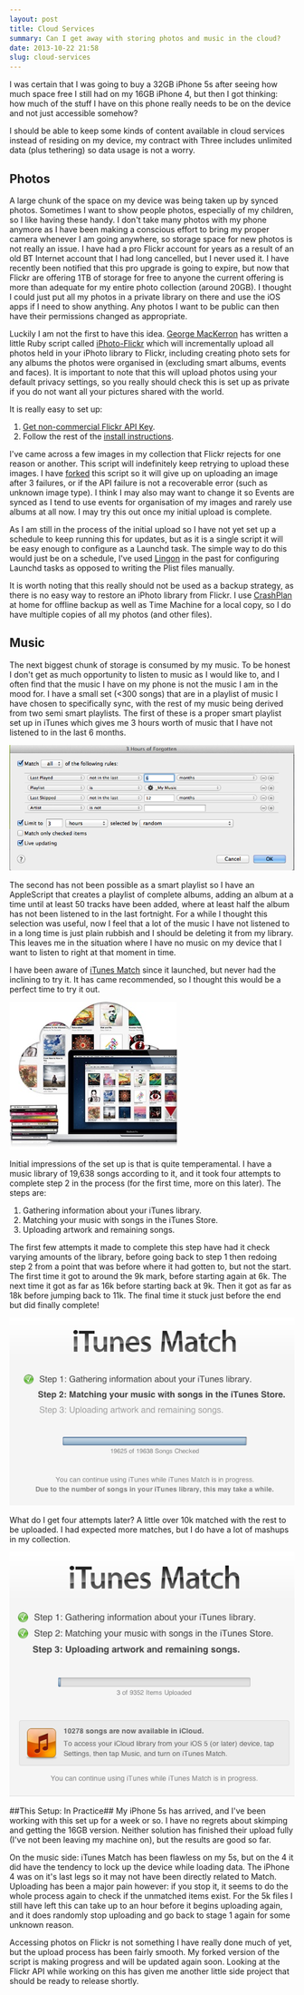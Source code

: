 ```yaml
---
layout: post
title: Cloud Services
summary: Can I get away with storing photos and music in the cloud?
date: 2013-10-22 21:58
slug: cloud-services
---
```

I was certain that I was going to buy a 32GB iPhone 5s after seeing how much space free I still had on my 16GB iPhone 4, but then I got thinking: how much of the stuff I have on this phone really needs to be on the device and not just accessible somehow?

<!--more-->

I should be able to keep some kinds of content available in cloud services instead of residing on my device, my contract with Three includes unlimited data (plus tethering) so data usage is not a worry.

## Photos ##
A large chunk of the space on my device was being taken up by synced photos. Sometimes I want to show people photos, especially of my children, so I like having these handy. I don't take many photos with my phone anymore as I have been making a conscious effort to bring my proper camera whenever I am going anywhere, so storage space for new photos is not really an issue. I have had a pro Flickr account for years as a result of an old BT Internet account that I had long cancelled, but I never used it. I have recently been notified that this pro upgrade is going to expire, but now that Flickr are offering 1TB of storage for free to anyone the current offering is more than adequate for my entire photo collection (around 20GB). I thought I could just put all my photos in a private library on there and use the iOS apps if I need to show anything. Any photos I want to be public can then have their permissions changed as appropriate. 

Luckily I am not the first to have this idea. [George MacKerron](http://mackerron.com/ "George MacKerron | About me")  has written a little Ruby script called [iPhoto-Flickr](https://github.com/jawj/iphoto-flickr "jawj/iphoto-flickr · GitHub") which will incrementally upload all photos held in your iPhoto library to Flickr, including creating photo sets for any albums the photos were organised in (excluding smart albums, events and faces). It is important to note that this will upload photos using your default privacy settings, so you really should check this is set up as private if you do not want all your pictures shared with the world. 

It is really easy to set up: 

1. [Get non-commercial Flickr API Key](http://www.flickr.com/services/apps/create/apply "API Key Request").
2. Follow the rest of the [install instructions](https://github.com/jawj/iphoto-flickr/blob/master/README.md "iphoto-flickr/README.md at master · jawj/iphoto-flickr · GitHub"). 

I've came across a few images in my collection that Flickr rejects for one reason or another. This script will indefinitely keep retrying to upload these images. I have [forked](https://github.com/dhutchison/iphoto-flickr "iphoto-flickr fork") this script so it will give up on uploading an image after 3 failures, or if the API failure is not a recoverable error (such as unknown image type). I think I may also may want to change it so Events are synced as I tend to use events for organisation of my images and rarely use albums at all now. I may try this out once my initial upload is complete.

As I am still in the process of the initial upload so I have not yet set up a schedule to keep running this for updates, but as it is a single script it will be easy enough to configure as a Launchd task. The simple way to do this would just be on a schedule, I've used [Lingon](http://www.peterborgapps.com/lingon/ "Lingon - Peter Borg Apps") in the past for configuring Launchd tasks as opposed to writing the Plist files manually.

It is worth noting that this really should not be used as a backup strategy, as there is no easy way to restore an iPhoto library from Flickr. I use [CrashPlan](https://www.crashplan.com "CrashPlan") at home for offline backup as well as Time Machine for a local copy, so I do have multiple copies of all my photos (and other files).

## Music ##
 The next biggest chunk of storage is consumed by my music. To be honest I don't get as much opportunity to listen to music as I would like to, and I often find that the music I have on my phone is not the music I am in the mood for. I have a small set (<300 songs) that are in a playlist of music I have chosen to specifically sync, with the rest of my music being derived from two semi smart playlists. The first of these is a proper smart playlist set up in iTunes which gives me 3 hours worth of music that I have not listened to in the last 6 months. 
 
 ![Image](/images/cloud_services/3_Hours_of_Forgotten.png "3 hours of forgotten smart playlist")
 
 The second has not been possible as a smart playlist so I have an AppleScript that creates a playlist of complete albums, adding an album at a time until at least 50 tracks have been added, where at least half the album has not been listened to in the last fortnight. For a while I thought this selection was useful, now I feel that a lot of the music I have not listened to in a long time is just plain rubbish and I should be deleting it from my library. This leaves me in the situation where I have no music on my device that I want to listen to right at that moment in time. 
 
I have been aware of [iTunes Match][1]  since it launched, but never had the inclining to try it. It has came recommended, so I thought this would be a perfect time to try it out. 

![Image](/images/cloud_services/match_in_icloud.jpg "iTunes Match")

Initial impressions of the set up is that is quite temperamental. I have a music library of 19,638 songs according to it, and it took four attempts to complete step 2 in the process (for the first time, more on this later). The steps are:

1. Gathering information about your iTunes library.
2. Matching your music with songs in the iTunes Store.
3. Uploading artwork and remaining songs.

The first few attempts it made to complete this step have had it check varying amounts of the library, before going back to step 1 then redoing step 2 from a point that was before where it had gotten to, but not the start. The first time it got to around the 9k mark, before starting again at 6k. The next time it got as far as 16k before starting back at 9k. Then it got as far as 18k before jumping back to 11k. The final time it stuck just before the end but did finally complete!

![Image](/images/cloud_services/iTunes_match_step2.png "iTunes Match Stuck on Step 2")

What do I get four attempts later? A little over 10k matched with the rest to be uploaded. I had expected more matches, but I do have a lot of mashups in my collection. 

![Image](/images/cloud_services/iTunes_match_step3.png "iTunes Match Uploading")

##This Setup: In Practice##
My iPhone 5s has arrived, and I've been working with this set up for a week or so. I have no regrets about skimping and getting the 16GB version. Neither solution has finished their upload fully (I've not been leaving my machine on), but the results are good so far. 

On the music side: iTunes Match has been flawless on my 5s, but on the 4 it did have the tendency to lock up the device while loading data. The iPhone 4 was on it's last legs so it may not have been directly related to Match. Uploading has been a major pain however: if you stop it, it seems to do the whole process again to check if the unmatched items exist. For the 5k files I still have left this can take up to an hour before it begins uploading again, and it does randomly stop uploading and go back to stage 1 again for some unknown reason.

Accessing photos on Flickr is not something I have really done much of yet, but the upload process has been fairly smooth. My forked version of the script is making progress and will be updated again soon. Looking at the Flickr API while working on this has given me another little side project that should be ready to release shortly. 

[1]: http://www.apple.com/uk/itunes/itunes-match/ "Apple (United Kingdom) - iTunes - Match"
